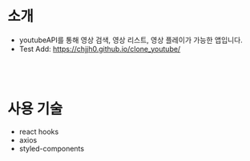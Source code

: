 # 소개
* youtubeAPI를 통해 영상 검색, 영상 리스트, 영상 플레이가 가능한 앱입니다.
* Test Add: https://chjjh0.github.io/clone_youtube/
<br><br><br><br>

# 사용 기술
* react hooks
* axios
* styled-components
<br><br><br><br>

